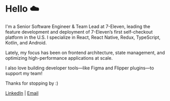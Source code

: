 # Hello ☁️

I'm a Senior Software Engineer & Team Lead at 7-Eleven, leading the feature
development and deployment of 7-Eleven’s first self-checkout platform in the
U.S. I specialize in React, React Native, Redux, TypeScript, Kotlin, and
Android.

Lately, my focus has been on frontend architecture, state management, and
optimizing high-performance applications at scale.

I also love building developer tools—like Figma and Flipper plugins—to support
my team!

Thanks for stopping by :)

[LinkedIn](https://www.linkedin.com/in/jackdunleavy/) |
[Email](mailto:dunleavyjack@gmail.com)
